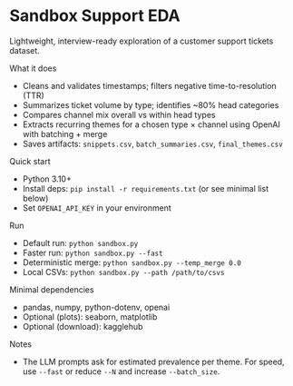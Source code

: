 # Sandbox Support EDA

Lightweight, interview-ready exploration of a customer support tickets dataset.

What it does
- Cleans and validates timestamps; filters negative time-to-resolution (TTR)
- Summarizes ticket volume by type; identifies ~80% head categories
- Compares channel mix overall vs within head types
- Extracts recurring themes for a chosen type × channel using OpenAI with batching + merge
- Saves artifacts: `snippets.csv`, `batch_summaries.csv`, `final_themes.csv`

Quick start
- Python 3.10+
- Install deps: `pip install -r requirements.txt` (or see minimal list below)
- Set `OPENAI_API_KEY` in your environment

Run
- Default run: `python sandbox.py`
- Faster run: `python sandbox.py --fast`
- Deterministic merge: `python sandbox.py --temp_merge 0.0`
- Local CSVs: `python sandbox.py --path /path/to/csvs`

Minimal dependencies
- pandas, numpy, python-dotenv, openai
- Optional (plots): seaborn, matplotlib
- Optional (download): kagglehub

Notes
- The LLM prompts ask for estimated prevalence per theme. For speed, use `--fast` or reduce `--N` and increase `--batch_size`.


